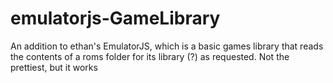 # emulatorjs-GameLibrary
An addition to ethan's EmulatorJS, which is a basic games library that reads the contents of a roms folder for its library (?) as requested. Not the prettiest, but it works
